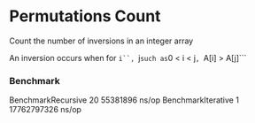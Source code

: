# Permutations Count

Count the number of inversions in an integer array

An inversion occurs when for ```i``, ```j``` such as ```0 < i < j```, ```A[i] > A[j]```

### Benchmark

BenchmarkRecursive	      20	  55381896 ns/op
BenchmarkIterative	       1	17762797326 ns/op
